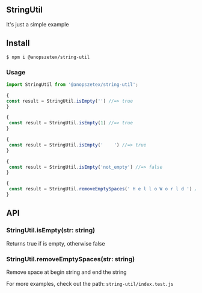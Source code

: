 ## StringUtil
It's just a simple example

## Install
```
$ npm i @anopszetex/string-util
```

### Usage

```js
import StringUtil from '@anopszetex/string-util';

{
const result = StringUtil.isEmpty('') //=> true
}

{
 const result = StringUtil.isEmpty(1) //=> true
}

{
 const result = StringUtil.isEmpty('    ') //=> true
}

{
 const result = StringUtil.isEmpty('not_empty') //=> false
}

{
 const result = StringUtil.removeEmptySpaces(' H e l l o W o r l d ') //=> 'HelloWorld'
}
```

## API
### StringUtil.isEmpty(str: string)

Returns true if is empty, otherwise false

### StringUtil.removeEmptySpaces(str: string)

Remove space at begin string and end the string

For more examples, check out the path: `string-util/index.test.js`
